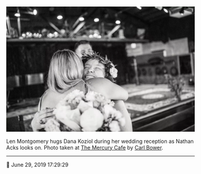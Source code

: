 ![Len Montgomery hugs Dana Koziol](assets/58d8df519ec4d645f04db43f6ac912a4.webp)

Len Montgomery hugs Dana Koziol during her wedding reception as Nathan Acks looks on. Photo taken at [The Mercury Cafe](http://mercurycafe.com/) by [Carl Bower](http://carlbowerphotos.com/).

- - - -

<span aria-hidden="true">📅</span> June 29, 2019 17:29:29
